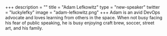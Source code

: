 +++
description = ""
title = "Adam Lefkowitz"
type = "new-speaker"
twitter = "luckylefky"
image = "adam-lefkowitz.png"
+++
Adam is an avid DevOps advocate and loves learning from others in the space. When not busy facing his fear of public speaking, he is busy enjoying craft brew, soccer, street art, and his family.